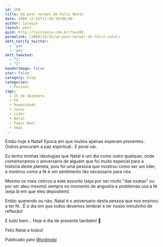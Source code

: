 ```yaml
---
id: 289
title: Um post normal de Feliz Natal
date: 2009-12-25T11:28:39+00:00
author: lpsouza
layout: post
guid: http://luizsouza.com.br/?p=289
permalink: /2009/12/25/um-post-normal-de-feliz-natal/
aktt_notify_twitter:
  - 'yes'
  - 'yes'
aktt_tweeted:
  - "1"
  - "1"
headerImage: false
star: false
category: blog
categories:
  - Pessoal
tags:
  - 25 de dezembro
  - Fé
  - Humanidade
  - Jesus
  - Lider
  - Natal
  - Papai Noel
  - Xmas
---
```

Então hoje é Natal! Epoca em que muitos apenas esperam presentes.. Outros procuram a paz espiritual.. E poraí vai. 

Eu tenho minhas ideologias que Natal é um dia como outro qualquer, onde comemoramos o aniversário de alguem que foi muito especial para a história deste planeta, pois foi uma pessoa que mostrou como ser um lider, e mostrou como a fé é um sentimento tão necessario para nós. 

Mesmo os mais ceticos a este assunto (seja por ser muito "das exatas" ou por ser ateu mesmo) sempre no momento de angustia e problemas usa a fé (seja lá em que eles depositem). 

Então querendo ou não, Natal é o aniversario desta pessoa que nos ensinou a ter fé.. É o dia em que todos devemos lembrar e ter nosso minutinho de reflexão! 

E tudo bem... Hoje é dia de presente também! 🙂 

Feliz Natal a todos! 

Publicado pelo [Wordmobi](http://wordmobi.googlecode.com)